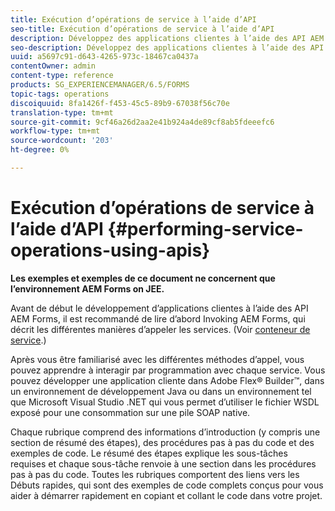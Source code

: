 ```yaml
---
title: Exécution d’opérations de service à l’aide d’API
seo-title: Exécution d’opérations de service à l’aide d’API
description: Développez des applications clientes à l’aide des API AEM Forms.
seo-description: Développez des applications clientes à l’aide des API AEM Forms.
uuid: a5697c91-d643-4265-973c-18467ca0437a
contentOwner: admin
content-type: reference
products: SG_EXPERIENCEMANAGER/6.5/FORMS
topic-tags: operations
discoiquuid: 8fa1426f-f453-45c5-89b9-67038f56c70e
translation-type: tm+mt
source-git-commit: 9cf46a26d2aa2e41b924a4de89cf8ab5fdeeefc6
workflow-type: tm+mt
source-wordcount: '203'
ht-degree: 0%

---
```



# Exécution d’opérations de service à l’aide d’API {#performing-service-operations-using-apis}

**Les exemples et exemples de ce document ne concernent que l’environnement AEM Forms on JEE.**

Avant de début le développement d’applications clientes à l’aide des API AEM Forms, il est recommandé de lire d’abord Invoking AEM Forms, qui décrit les différentes manières d’appeler les services. (Voir [conteneur de service](/help/forms/developing/service-container.md#service-container).)

Après vous être familiarisé avec les différentes méthodes d’appel, vous pouvez apprendre à interagir par programmation avec chaque service. Vous pouvez développer une application cliente dans Adobe Flex® Builder™, dans un environnement de développement Java ou dans un environnement tel que Microsoft Visual Studio .NET qui vous permet d’utiliser le fichier WSDL exposé pour une consommation sur une pile SOAP native.

Chaque rubrique comprend des informations d’introduction (y compris une section de résumé des étapes), des procédures pas à pas du code et des exemples de code. Le résumé des étapes explique les sous-tâches requises et chaque sous-tâche renvoie à une section dans les procédures pas à pas du code. Toutes les rubriques comportent des liens vers les Débuts rapides, qui sont des exemples de code complets conçus pour vous aider à démarrer rapidement en copiant et collant le code dans votre projet.
